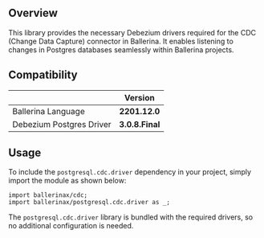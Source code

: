 ## Overview

This library provides the necessary Debezium drivers required for the CDC (Change Data Capture) connector in Ballerina.
It enables listening to changes in Postgres databases seamlessly within Ballerina projects.

## Compatibility

| |     Version     |
|:---|:---------------:|
|Ballerina Language |  **2201.12.0**   |
|Debezium Postgres Driver | **3.0.8.Final** |

## Usage

To include the `postgresql.cdc.driver` dependency in your project, simply import the module as shown below:

```ballerina
import ballerinax/cdc;
import ballerinax/postgresql.cdc.driver as _;
```

The `postgresql.cdc.driver` library is bundled with the required drivers, so no additional configuration is needed.
